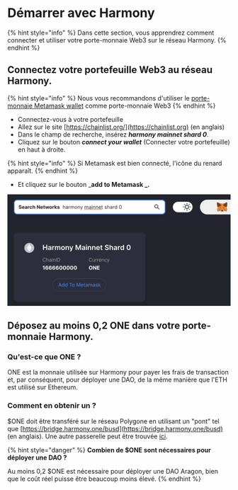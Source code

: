 # Démarrer avec Harmony

{% hint style="info" %}
Dans cette section, vous apprendrez comment connecter et utiliser votre porte-monnaie Web3 sur le réseau Harmony.
{% endhint %}

## Connectez votre portefeuille Web3 au réseau Harmony.

{% hint style="info" %}
Nous vous recommandons d'utiliser le [porte-monnaie Metamask wallet](./) comme porte-monnaie Web3
{% endhint %}

* Connectez-vous à votre portefeuille&#x20;
* Allez sur le site  [https://chainlist.org/](https://chainlist.org) (en anglais)&#x20;
* Dans le champ de recherche, insérez _**harmony mainnet shard 0**_.&#x20;
* Cliquez sur le bouton _**connect your wallet**_ (Connecter votre portefeuille) en haut à droite.

{% hint style="info" %}
Si Metamask est bien connecté, l'icône du renard apparaît.
{% endhint %}

* Et cliquez sur le bouton \_**add to Metamask \_.**

![Ajouter le réseau Harmony à Metamask en utilisant chainlist.org](<../../.gitbook/assets/Schermata 2022-01-26 alle 23.25.48.png>)

## Déposez au moins 0,2 ONE dans votre porte-monnaie Harmony.

### Qu'est-ce que ONE ?

ONE est la monnaie utilisée sur Harmony pour payer les frais de transaction et, par conséquent, pour déployer une DAO, de la même manière que l'ETH est utilisé sur Ethereum.

### Comment en obtenir un ?

$ONE doit être transféré sur le réseau Polygone en utilisant un "pont" tel que [https://bridge.harmony.one/busd](https://bridge.harmony.one/busd) (en anglais). Une autre passerelle peut être trouvée [ici](https://synapseprotocol.com/?inputCurrency=USDT\&outputCurrency=USDC\&outputChain=1666600000).

{% hint style="danger" %}
**Combien de $ONE sont nécessaires pour déployer une DAO ?**&#x20;

Au moins 0,2 $ONE est nécessaire pour déployer une DAO Aragon, bien que le coût réel puisse être beaucoup moins élevé.
{% endhint %}
